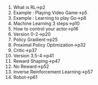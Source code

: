 1. What is RL->p2
2. Example : Playing Video Game->p5
3. Example : Learning to play Go->p8
4. Machine Learning 3 steps->p10
5. How to control your actor->p16
6. Version 0-2->p20
7. Policy Gradient->p25
8. Proximal Policy Optimization->p32
9. Critic->p37
10. Version 3.5-4->p41
11. Reward Shaping->p47
12. No Reward->p52
13. Inverse Reinforcement Learning->p57
14. Robot->p61